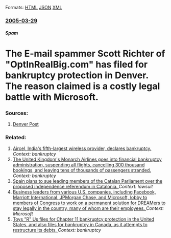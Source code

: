 
Formats: [HTML](/news/2005/03/29/the-e-mail-spammer-scott-richter-of-optinrealbig-com-has-filed-for-bankruptcy-protection-in-denver-the-reason-claimed-is-a-costly-legal.html)  [JSON](/news/2005/03/29/the-e-mail-spammer-scott-richter-of-optinrealbig-com-has-filed-for-bankruptcy-protection-in-denver-the-reason-claimed-is-a-costly-legal.json)  [XML](/news/2005/03/29/the-e-mail-spammer-scott-richter-of-optinrealbig-com-has-filed-for-bankruptcy-protection-in-denver-the-reason-claimed-is-a-costly-legal.xml)  

### [2005-03-29](/news/2005/03/29/index.md)

##### Spam
#  The E-mail spammer Scott Richter of "OptInRealBig.com" has filed for bankruptcy protection in Denver. The reason claimed is a costly legal battle with Microsoft. 




### Sources:

1. [Denver Post](http://www.denverpost.com/Stories/0,1413,36~32540~2786931,00.html)

### Related:

1. [Aircel, India's fifth-largest wireless provider, declares bankruptcy. ](/news/2018/03/20/aircel-india-s-fifth-largest-wireless-provider-declares-bankruptcy.md) _Context: bankruptcy_
2. [The United Kingdom's Monarch Airlines goes into financial bankruptcy administration, suspending all flights, cancelling 300 thousand bookings, and leaving tens of thousands of passengers stranded. ](/news/2017/10/1/the-united-kingdom-s-monarch-airlines-goes-into-financial-bankruptcy-administration-suspending-all-flights-cancelling-300-thousand-booking.md) _Context: bankruptcy_
3. [Spain plans to sue leading members of the Catalan Parliament over the proposed independence referendum in Catalonia. ](/news/2017/09/7/spain-plans-to-sue-leading-members-of-the-catalan-parliament-over-the-proposed-independence-referendum-in-catalonia.md) _Context: lawsuit_
4. [Business leaders from various U.S. companies, including Facebook, Marriott International, JPMorgan Chase, and Microsoft, lobby to members of Congress to work on a permanent solution for DREAMers to stay legally in the country, many of whom are their employees. ](/news/2017/09/6/business-leaders-from-various-u-s-companies-including-facebook-marriott-international-jpmorgan-chase-and-microsoft-lobby-to-members-of.md) _Context: Microsoft_
5. [Toys "R" Us files for Chapter 11 bankruptcy protection in the United States, and also files for bankruptcy in Canada, as it attempts to restructure its debts. ](/news/2017/09/18/toys-r-us-files-for-chapter-11-bankruptcy-protection-in-the-united-states-and-also-files-for-bankruptcy-in-canada-as-it-attempts-to-rest.md) _Context: bankruptcy_
